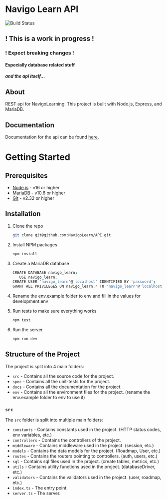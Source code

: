 # Navigo Learn API

![Build Status](https://github.com/navigolearn/api/actions/workflows/test.yml/badge.svg)

## ! This is a work in progress !

### ! Expect breaking changes !

#### Especially database related stuff

##### and the api itself...

## About

REST api for NavigoLearning. This project is built with Node.js, Express, and
MariaDB.

## Documentation

Documentation for the api can be found [here](docs/paths/README.md).

# Getting Started

## Prerequisites

- [Node.js](https://nodejs.org/en/) - v16 or higher
- [MariaDB](https://mariadb.org/) - v10.6 or higher
- [Git](https://git-scm.com/) - v2.32 or higher

## Installation

1. Clone the repo
   ```sh
   git clone git@github.com:NavigoLearn/API.git
   ```

2. Install NPM packages
   ```sh
   npm install
   ```

3. Create a MariaDB database
    ```sh
    CREATE DATABASE navigo_learn;
       USE navigo_learn;
    CREATE USER 'navigo_learn'@'localhost' IDENTIFIED BY 'password';
    GRANT ALL PRIVILEGES ON navigo_learn.* TO 'navigo_learn'@'localhost';
    ```

4. Rename the env.example folder to env and fill in the values for
   development.env
5. Run tests to make sure everything works
    ```sh
    npm test
   ```
5. Run the server
   ```sh
   npm run dev
   ```

## Structure of the Project

The project is split into 4 main folders:

- `src` - Contains all the source code for the project.
- `spec` - Contains all the unit-tests for the project.
- `docs` - Contains all the documentation for the project.
- `env` - Contains all the environment files for the project. (rename the
  env.example folder to env to use it)

### `src`

The `src` folder is split into multiple main folders:

- `constants` - Contains constants used in the project. (HTTP status codes, env
  variables, etc.)
- `controllers` - Contains the controllers of the project.
- `middleware` - Contains middleware used in the project. (session, etc.)
- `models` - Contains the data models for the project. (Roadmap, User, etc.)
- `routes` - Contains the routers pointing to controllers. (auth, users, etc.)
- `sql` - Contains sql files used in the project. (create tables, metrics, etc.)
- `utils` - Contains utility functions used in the project. (databaseDriver,
  etc.)
- `validators` - Contains the validators used in the project. (user, roadmap,
  etc.)
- `index.ts` - The entry point.
- `server.ts` - The server.
